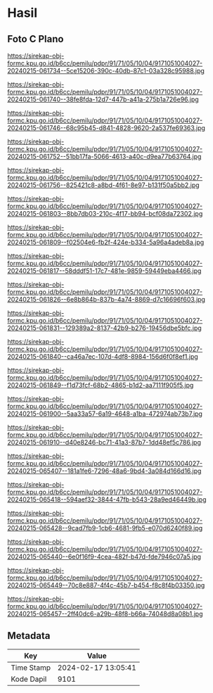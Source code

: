 # Hasil

## Foto C Plano

https://sirekap-obj-formc.kpu.go.id/b6cc/pemilu/pdpr/91/71/05/10/04/9171051004027-20240215-061734--5ce15206-390c-40db-87c1-03a328c95988.jpg

https://sirekap-obj-formc.kpu.go.id/b6cc/pemilu/pdpr/91/71/05/10/04/9171051004027-20240215-061740--38fe8fda-12d7-447b-a41a-275b1a726e96.jpg

https://sirekap-obj-formc.kpu.go.id/b6cc/pemilu/pdpr/91/71/05/10/04/9171051004027-20240215-061746--68c95b45-d841-4828-9620-2a537fe69363.jpg

https://sirekap-obj-formc.kpu.go.id/b6cc/pemilu/pdpr/91/71/05/10/04/9171051004027-20240215-061752--51bb17fa-5066-4613-a40c-d9ea77b63764.jpg

https://sirekap-obj-formc.kpu.go.id/b6cc/pemilu/pdpr/91/71/05/10/04/9171051004027-20240215-061756--825421c8-a8bd-4f61-8e97-b131f50a5bb2.jpg

https://sirekap-obj-formc.kpu.go.id/b6cc/pemilu/pdpr/91/71/05/10/04/9171051004027-20240215-061803--8bb7db03-210c-4f17-bb94-bcf08da72302.jpg

https://sirekap-obj-formc.kpu.go.id/b6cc/pemilu/pdpr/91/71/05/10/04/9171051004027-20240215-061809--f02504e6-fb2f-424e-b334-5a96a4adeb8a.jpg

https://sirekap-obj-formc.kpu.go.id/b6cc/pemilu/pdpr/91/71/05/10/04/9171051004027-20240215-061817--58dddf51-17c7-481e-9859-59449eba4466.jpg

https://sirekap-obj-formc.kpu.go.id/b6cc/pemilu/pdpr/91/71/05/10/04/9171051004027-20240215-061826--6e8b864b-837b-4a74-8869-d7c16696f603.jpg

https://sirekap-obj-formc.kpu.go.id/b6cc/pemilu/pdpr/91/71/05/10/04/9171051004027-20240215-061831--129389a2-8137-42b9-b276-19456dbe5bfc.jpg

https://sirekap-obj-formc.kpu.go.id/b6cc/pemilu/pdpr/91/71/05/10/04/9171051004027-20240215-061840--ca46a7ec-107d-4df8-8984-156d6f0f8ef1.jpg

https://sirekap-obj-formc.kpu.go.id/b6cc/pemilu/pdpr/91/71/05/10/04/9171051004027-20240215-061849--f1d73fcf-68b2-4865-b1d2-aa7111f905f5.jpg

https://sirekap-obj-formc.kpu.go.id/b6cc/pemilu/pdpr/91/71/05/10/04/9171051004027-20240215-061900--5aa33a57-6a19-4648-a1ba-472974ab73b7.jpg

https://sirekap-obj-formc.kpu.go.id/b6cc/pemilu/pdpr/91/71/05/10/04/9171051004027-20240215-061910--d40e8246-bc71-41a3-87b7-1dd48ef5c786.jpg

https://sirekap-obj-formc.kpu.go.id/b6cc/pemilu/pdpr/91/71/05/10/04/9171051004027-20240215-065407--181a1fe6-7296-48a6-9bd4-3a084d166d16.jpg

https://sirekap-obj-formc.kpu.go.id/b6cc/pemilu/pdpr/91/71/05/10/04/9171051004027-20240215-065418--594aef32-3844-47fb-b543-28a9ed46449b.jpg

https://sirekap-obj-formc.kpu.go.id/b6cc/pemilu/pdpr/91/71/05/10/04/9171051004027-20240215-065428--9cad7fb9-1cb6-4681-9fb5-e070d6240f89.jpg

https://sirekap-obj-formc.kpu.go.id/b6cc/pemilu/pdpr/91/71/05/10/04/9171051004027-20240215-065440--6e0f16f9-4cea-482f-b47d-fde7946c07a5.jpg

https://sirekap-obj-formc.kpu.go.id/b6cc/pemilu/pdpr/91/71/05/10/04/9171051004027-20240215-065449--70c8e887-4f4c-45b7-b454-f8c8f4b03350.jpg

https://sirekap-obj-formc.kpu.go.id/b6cc/pemilu/pdpr/91/71/05/10/04/9171051004027-20240215-065457--2ff40dc6-a29b-48f8-b66a-74048d8a08b1.jpg


## Metadata

| Key        | Value               |
| ---------- | ------------------- |
| Time Stamp | 2024-02-17 13:05:41 |
| Kode Dapil | 9101                |



